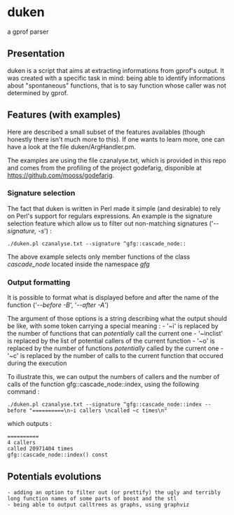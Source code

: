 # duken
a gprof parser

## Presentation

duken is a script that aims at extracting informations from gprof's output. It was created with a specific task in mind: being able to identify informations about "spontaneous" functions, that is to say function whose caller was not determined by gprof.

## Features (with examples)

Here are described a small subset of the features availables (though honestly there isn't much more to this). If one wants to learn more, one can have a look at the file duken/ArgHandler.pm.

The examples are using the file czanalyse.txt, which is provided in this repo and comes from the profiling of the project godefarig, disponible at <https://github.com/mooss/godefarig>.

### Signature selection

The fact that duken is written in Perl made it simple (and desirable) to rely on Perl's support for regulars expressions.
An example is the signature selection feature which allow us to filter out non-matching signatures ('*--signature, -s*') :
```
./duken.pl czanalyse.txt --signature ^gfg::cascade_node::
```
The above example selects only member functions of the class *cascade_node* located inside the namespace *gfg*

### Output formatting

It is possible to format what is displayed before and after the name of the function ('*--before -B*', '*--after -A*')

The argument of those options is a string describing what the output should be like, with some token carrying a special meaning :
    - '~i' is replaced by the number of functions that can *potentially* call the current one
    - '~inclist' is replaced by the list of potential callers of the current function
    - '~o' is replaced by the number of functions *potentially* called by the current one
    - '~c' is replaced by the number of calls to the current function that occured during the execution

To illustrate this, we can output the numbers of callers and the number of calls of the function gfg::cascade_node::index, using the following command :
```
./duken.pl czanalyse.txt --signature ^gfg::cascade_node::index --before "==========\n~i callers \ncalled ~c times\n"
```
which outputs :
```
==========
4 callers
called 20971404 times
gfg::cascade_node::index() const
```

## Potentials evolutions
    - adding an option to filter out (or prettify) the ugly and terribly long function names of some parts of boost and the stl
    - being able to output calltrees as graphs, using graphviz
